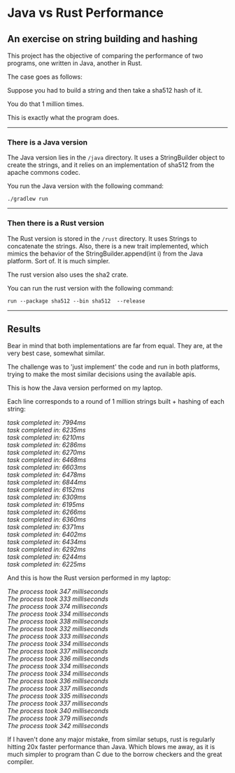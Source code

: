 # Java vs Rust Performance
## An exercise on string building and hashing

This project has the objective of comparing the performance of two programs,
one written in Java, another in Rust.

The case goes as follows:

Suppose you had to build a string and then take a sha512 hash of it.

You do that 1 million times.

This is exactly what the program does.

---
### There is a Java version

The Java version lies in the `/java` directory.
It uses a StringBuilder object to create the strings,
and it relies on an implementation of sha512 from the
apache commons codec.

You run the Java version with the following command:

```./gradlew run```

---
### Then there is a Rust version

The Rust version is stored in the `/rust` directory.
It uses Strings to concatenate the strings.
Also, there is a new trait implemented, which mimics 
the behavior of the StringBuilder.append(int i) from
the Java platform. Sort of. It is much simpler.

The rust version also uses the sha2 crate.

You can run the rust version with the following command:

```run --package sha512 --bin sha512  --release```

---
## Results

Bear in mind that both implementations are far from equal. 
They are, at the very best case, somewhat similar.

The challenge was to 'just implement' the code and run in both platforms,
trying to make the most similar decisions using the available apis.

This is how the Java version performed on my laptop. 

Each line corresponds to a round of 1 million strings built + hashing of each string:

_task completed in: 7994ms  
task completed in: 6235ms  
task completed in: 6210ms  
task completed in: 6286ms  
task completed in: 6270ms  
task completed in: 6468ms  
task completed in: 6603ms  
task completed in: 6478ms  
task completed in: 6844ms  
task completed in: 6152ms  
task completed in: 6309ms  
task completed in: 6195ms  
task completed in: 6266ms  
task completed in: 6360ms  
task completed in: 6371ms  
task completed in: 6402ms  
task completed in: 6434ms  
task completed in: 6292ms  
task completed in: 6244ms  
task completed in: 6225ms_

And this is how the Rust version performed in my laptop:

_The process took 347 milliseconds  
The process took 333 milliseconds  
The process took 374 milliseconds  
The process took 334 milliseconds  
The process took 338 milliseconds  
The process took 332 milliseconds  
The process took 333 milliseconds  
The process took 334 milliseconds  
The process took 337 milliseconds  
The process took 336 milliseconds  
The process took 334 milliseconds  
The process took 334 milliseconds  
The process took 336 milliseconds  
The process took 337 milliseconds  
The process took 335 milliseconds  
The process took 337 milliseconds  
The process took 340 milliseconds  
The process took 379 milliseconds  
The process took 342 milliseconds_ 

If I haven't done any major mistake, from similar setups, rust is regularly hitting 20x faster performance than Java. Which blows me away, as it is much simpler to program than C due to the borrow checkers and the great compiler.

